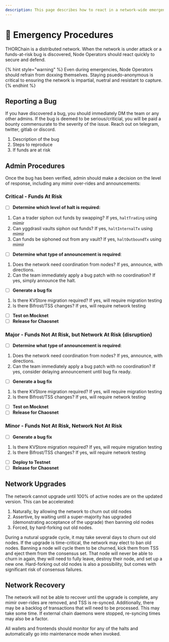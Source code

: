```yaml
---
description: This page describes how to react in a network-wide emergency (funds-at-risk).
---
```


# 🛑 Emergency Procedures

THORChain is a distributed network. When the network is under attack or a funds-at-risk bug is discovered, Node Operators should react quickly to secure and defend. 

{% hint style="warning" %}
Even during emergencies, Node Operators should refrain from doxxing themselves. Staying psuedo-anonymous is critical to ensuring the network is impartial, nuetral and resistant to capture. 
{% endhint %}

## Reporting a Bug

If you have discovered a bug, you should immediately DM the team or any other admins. If the bug is deemed to be serious/criticial, you will be paid a bounty commensurate to the severity of the issue. Reach out on telegram, twitter, gitlab or discord.

1. Description of the bug
2. Steps to reproduce
3. If funds are at risk

## Admin Procedures

Once the bug has been verified, admin should make a decision on the level of response, including any mimir over-rides and announcements:

### Critical - Funds At Risk

* [ ] **Determine which level of halt is required:**

1. Can a trader siphon out funds by swapping? If yes, `haltTrading` using mimir
2. Can yggdrasil vaults siphon out funds? If yes, `haltInternalTx` using mimir
3. Can funds be siphoned out from any vault? If yes, `haltOutboundTx` using mimir

* [ ] **Determine what type of announcement is required**:

1. Does the network need coordination from nodes? If yes, announce, with directions.
2. Can the team immediately apply a bug patch with no coordination? If yes, simply announce the halt. 

* [ ] **Generate a bug fix**

1. Is there KVStore migration required? If yes, will require migration testing
2. Is there Bifrost/TSS changes? If yes, will require network testing

* [ ] **Test on Mocknet**
* [ ] **Release for Chaosnet**

### Major - Funds Not At Risk, but Network At Risk \(disruption\)

* [ ] **Determine what type of announcement is required**:

1. Does the network need coordination from nodes? If yes, announce, with directions.
2. Can the team immediately apply a bug patch with no coordination? If yes, consider delaying announcement until bug fix ready.

* [ ] **Generate a bug fix**

1. Is there KVStore migration required? If yes, will require migration testing
2. Is there Bifrost/TSS changes? If yes, will require network testing

* [ ] **Test on Mocknet**
* [ ] **Release for Chaosnet**

### Minor - Funds Not At Risk, Network Not At Risk

* [ ] **Generate a bug fix**

1. Is there KVStore migration required? If yes, will require migration testing
2. Is there Bifrost/TSS changes? If yes, will require network testing

* [ ] **Deploy to Testnet**
* [ ] **Release for Chaosnet**

## Network Upgrades

The network cannot upgrade until 100% of active nodes are on the updated version. This can be accelerated:

1. Naturally, by allowing the network to churn out old nodes
2. Assertive, by waiting until a super-majority has upgraded \(demonstrating acceptance of the upgrade\) then banning old nodes 
3. Forced, by hard-forking out old nodes.

During a nutural upgrade cycle, it may take several days to churn out old nodes. If the upgrade is time-critical, the network may elect to ban old nodes. Banning a node will cycle them to be churned, kick them from TSS and eject them from the consensus set. That node will never be able to churn in again, they will need to fully leave, destroy their node, and set up a new one. Hard-forking out old nodes is also a possibility, but comes with significant risk of consensus failures. 

## Network Recovery

The network will not be able to recover until the upgrade is complete, any mimir over-rides are removed, and TSS is re-synced. Additionally, there may be a backlog of transactions that will need to be processed. This may take some time. If external chain daemons were stopped, re-syncing times may also be a factor. 

All wallets and frontends should monitor for any of the halts and automatically go into maintenance mode when invoked. 

